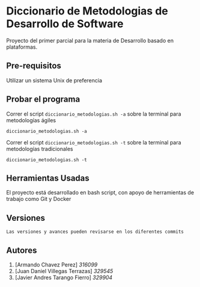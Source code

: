 # Diccionario de Metodologias de Desarrollo de Software

Proyecto del primer parcial para la materia de Desarrollo basado en plataformas.

## Pre-requisitos

Utilizar un sistema Unix de preferencia

## Probar el programa

Correr el script `diccionario_metodologias.sh -a` sobre la terminal para metodologías ágiles 

```
diccionario_metodologias.sh -a
```

Correr el script `diccionario_metodologias.sh -t` sobre la terminal para metodologías tradicionales 

```
diccionario_metodologias.sh -t
```

## Herramientas Usadas 

El proyecto está desarrollado en bash script, con apoyo de herramientas de trabajo como Git y Docker

## Versiones

```
Las versiones y avances pueden revisarse en los diferentes commits
```
## Autores
1. [Armando Chavez Perez] *316099*
2. [Juan Daniel Villegas Terrazas] *329545*
3. [Javier Andres Tarango Fierro]  *329904*
